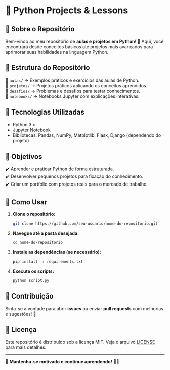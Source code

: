 # 📌 Python Projects & Lessons

## 📖 Sobre o Repositório
Bem-vindo ao meu repositório de **aulas e projetos em Python**! 🚀 Aqui, você encontrará desde conceitos básicos até projetos mais avançados para aprimorar suas habilidades na linguagem Python.

## 📂 Estrutura do Repositório
📁 `aulas/` → Exemplos práticos e exercícios das aulas de Python.  
📁 `projetos/` → Projetos práticos aplicando os conceitos aprendidos.  
📁 `desafios/` → Problemas e desafios para testar conhecimentos.  
📁 `notebooks/` → Notebooks Jupyter com explicações interativas.  

## 🚀 Tecnologias Utilizadas
- Python 3.x
- Jupyter Notebook
- Bibliotecas: Pandas, NumPy, Matplotlib, Flask, Django (dependendo do projeto)

## 🎯 Objetivos
✔️ Aprender e praticar Python de forma estruturada.  
✔️ Desenvolver pequenos projetos para fixação do conhecimento.  
✔️ Criar um portfólio com projetos reais para o mercado de trabalho.  

## 📌 Como Usar
1. **Clone o repositório:**
   ```sh
   git clone https://github.com/seu-usuario/nome-do-repositorio.git
   ```
2. **Navegue até a pasta desejada:**
   ```sh
   cd nome-do-repositorio
   ```
3. **Instale as dependências (se necessário):**
   ```sh
   pip install -r requirements.txt
   ```
4. **Execute os scripts:**
   ```sh
   python script.py
   ```

## 🤝 Contribuição
Sinta-se à vontade para abrir **issues** ou enviar **pull requests** com melhorias e sugestões! 🚀

## 📜 Licença
Este repositório é distribuído sob a licença MIT. Veja o arquivo [LICENSE](LICENSE) para mais detalhes.

---
📌 **Mantenha-se motivado e continue aprendendo!** 🚀🐍

